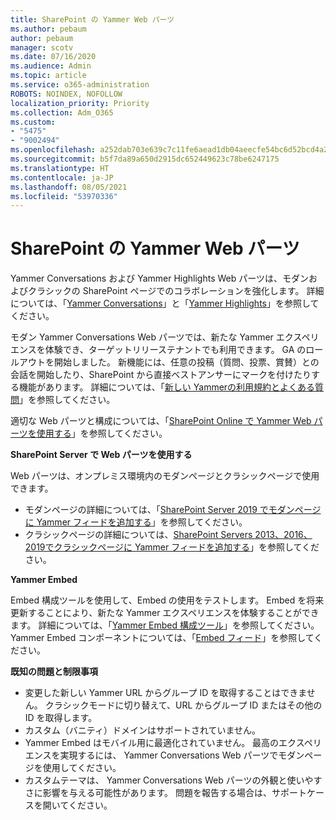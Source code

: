 ```yaml
---
title: SharePoint の Yammer Web パーツ
ms.author: pebaum
author: pebaum
manager: scotv
ms.date: 07/16/2020
ms.audience: Admin
ms.topic: article
ms.service: o365-administration
ROBOTS: NOINDEX, NOFOLLOW
localization_priority: Priority
ms.collection: Adm_O365
ms.custom:
- "5475"
- "9002494"
ms.openlocfilehash: a252dab703e639c7c11fe6aead1db04aeecfe54bc6d52bcd4a28433aed4701d5
ms.sourcegitcommit: b5f7da89a650d2915dc652449623c78be6247175
ms.translationtype: HT
ms.contentlocale: ja-JP
ms.lasthandoff: 08/05/2021
ms.locfileid: "53970336"
---
```

# <a name="yammer-web-parts-in-sharepoint"></a>SharePoint の Yammer Web パーツ

Yammer Conversations および Yammer Highlights Web パーツは、モダンおよびクラシックの SharePoint ページでのコラボレーションを強化します。 詳細については、「[Yammer Conversations](https://support.microsoft.com/office/use-a-yammer-web-part-in-sharepoint-online-a53cfa0c-3d09-42c8-a286-1038a81c59da#conversations)」と「[Yammer Highlights](https://support.microsoft.com/office/use-a-yammer-web-part-in-sharepoint-online-a53cfa0c-3d09-42c8-a286-1038a81c59da#highlights)」を参照してください。    

モダン Yammer Conversations Web パーツでは、新たな Yammer エクスペリエンスを体験でき、ターゲットリリーステナントでも利用できます。 GA のロールアウトを開始しました。 新機能には、任意の投稿（質問、投票、賞賛）との会話を開始したり、SharePoint から直接ベストアンサーにマークを付けたりする機能があります。 詳細については、「[新しい Yammerの利用規約とよくある質問](https://docs.microsoft.com/yammer/get-started-with-yammer/newyammer-faq)」を参照してください。

 適切な Web パーツと構成については、「[SharePoint Online で Yammer Web パーツを使用する](https://support.microsoft.com/office/use-a-yammer-web-part-in-sharepoint-online-a53cfa0c-3d09-42c8-a286-1038a81c59da)」を参照してください。  

**SharePoint Server で Web パーツを使用する**  

Web パーツは、オンプレミス環境内のモダンページとクラシックページで使用できます。

- モダンページの詳細については、「[SharePoint Server 2019 でモダンページに Yammer フィードを追加する](https://docs.microsoft.com/yammer/integrate-yammer-with-other-apps/embed-a-feed-into-a-sharepoint-site#add-a-yammer-feed-to-a-modern-page-in-sharepoint-server-2019)」を参照してください。 
- クラシックページの詳細については、[SharePoint Servers 2013、2016、2019でクラシックページに Yammer フィードを追加する](https://docs.microsoft.com/yammer/integrate-yammer-with-other-apps/embed-a-feed-into-a-sharepoint-site#add-a-yammer-feed-to-a-classic-page-in-sharepoint-servers-2013-2016-and-2019)」を参照してください。

**Yammer Embed**  

Embed 構成ツールを使用して、Embed の使用をテストします。 Embed を将来更新することにより、新たな Yammer エクスペリエンスを体験することができます。 詳細については、「[Yammer Embed 構成ツール](https://aka.ms/YammerEmbedConfigureTool)」を参照してください。 Yammer Embed コンポーネントについては、「[Embed フィード](https://aka.ms/YammerDevDocs)」を参照してください。

**既知の問題と制限事項**

- 変更した新しい Yammer URL からグループ ID を取得することはできません。 クラシックモードに切り替えて、URL からグループ ID またはその他の ID を取得します。
- カスタム（バニティ）ドメインはサポートされていません。
- Yammer Embed はモバイル用に最適化されていません。 最高のエクスペリエンスを実現するには、 Yammer Conversations Web パーツでモダンページを使用してください。
- カスタムテーマは、 Yammer Conversations Web パーツの外観と使いやすさに影響を与える可能性があります。 問題を報告する場合は、サポートケースを開いてください。